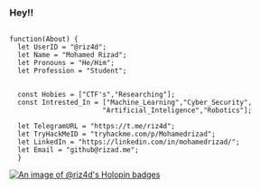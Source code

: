 ### Hey!!
```JS

function(About) {
  let UserID = "@riz4d";
  let Name = "Mohamed Rizad";
  let Pronouns = "He/Him";
  let Profession = "Student";

  
  const Hobies = ["CTF's","Researching"];
  const Intrested_In = ["Machine_Learning","Cyber_Security",
                       "Artificial_Inteligence","Robotics"];
                       
  let TelegramURL = "https://t.me/riz4d";
  let TryHackMeID = "tryhackme.com/p/Mohamedrizad";
  let LinkedIn = "https://linkedin.com/in/mohamedrizad/";
  let Email = "github@rizad.me";
  }

```
[![An image of @riz4d's Holopin badges](https://holopin.me/riz4d)](https://holopin.io/@riz4d)
